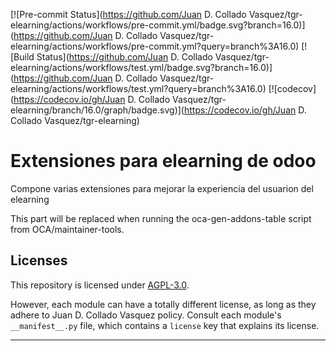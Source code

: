 
<!-- /!\ Non OCA Context : Set here the badge of your runbot / runboat instance. -->
[![Pre-commit Status](https://github.com/Juan D. Collado Vasquez/tgr-elearning/actions/workflows/pre-commit.yml/badge.svg?branch=16.0)](https://github.com/Juan D. Collado Vasquez/tgr-elearning/actions/workflows/pre-commit.yml?query=branch%3A16.0)
[![Build Status](https://github.com/Juan D. Collado Vasquez/tgr-elearning/actions/workflows/test.yml/badge.svg?branch=16.0)](https://github.com/Juan D. Collado Vasquez/tgr-elearning/actions/workflows/test.yml?query=branch%3A16.0)
[![codecov](https://codecov.io/gh/Juan D. Collado Vasquez/tgr-elearning/branch/16.0/graph/badge.svg)](https://codecov.io/gh/Juan D. Collado Vasquez/tgr-elearning)
<!-- /!\ Non OCA Context : Set here the badge of your translation instance. -->

<!-- /!\ do not modify above this line -->

# Extensiones para elearning de odoo

Compone varias extensiones para mejorar la experiencia del usuarion del elearning

<!-- /!\ do not modify below this line -->

<!-- prettier-ignore-start -->

[//]: # (addons)

This part will be replaced when running the oca-gen-addons-table script from OCA/maintainer-tools.

[//]: # (end addons)

<!-- prettier-ignore-end -->

## Licenses

This repository is licensed under [AGPL-3.0](LICENSE).

However, each module can have a totally different license, as long as they adhere to Juan D. Collado Vasquez
policy. Consult each module's `__manifest__.py` file, which contains a `license` key
that explains its license.

----
<!-- /!\ Non OCA Context : Set here the full description of your organization. -->
